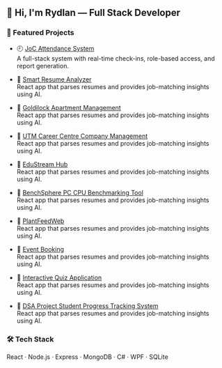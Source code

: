 ## 👋 Hi, I'm Rydlan — Full Stack Developer

### 🚀 Featured Projects
- 🕘 [JoC Attendance System](https://github.com/leapoffaithshipit/joc-attendance)  
  A full-stack system with real-time check-ins, role-based access, and report generation.

- 📄 [Smart Resume Analyzer](https://github.com/leapoffaithshipit/smart-resume-analyzer)  
  React app that parses resumes and provides job-matching insights using AI.

- 📄 [Goldilock Apartment Management](https://github.com/leapoffaithshipit/Goldilock-Apartment-Management-)  
  React app that parses resumes and provides job-matching insights using AI.

- 📄 [UTM Career Centre Company Management](https://github.com/hafiyhakimi/PlantFeedWeb)  
  React app that parses resumes and provides job-matching insights using AI.

- 📄 [EduStream Hub](https://github.com/hafiyhakimi/PlantFeedWeb)  
  React app that parses resumes and provides job-matching insights using AI.

- 📄 [BenchSphere PC CPU Benchmarking Tool](https://github.com/ahmkhairy/event-booking)  
  React app that parses resumes and provides job-matching insights using AI.

- 📄 [PlantFeedWeb](https://github.com/hafiyhakimi/PlantFeedWeb)  
  React app that parses resumes and provides job-matching insights using AI.

- 📄 [Event Booking](https://github.com/ahmkhairy/event-booking)  
  React app that parses resumes and provides job-matching insights using AI.

- 📄 [Interactive Quiz Application](https://github.com/ahmkhairy/event-booking)  
  React app that parses resumes and provides job-matching insights using AI.

- 📄 [DSA Project Student Progress Tracking System](https://github.com/ahmkhairy/event-booking)  
  React app that parses resumes and provides job-matching insights using AI.

### 🛠️ Tech Stack
React · Node.js · Express · MongoDB · C# · WPF · SQLite
